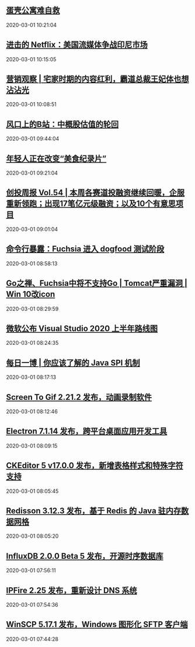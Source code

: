 ## <a href="http://www.36kr.com/p/5296531.html?ktm_source=feed" target="_blank">​蛋壳公寓难自救</a>
2020-03-01 10:21:04 
## <a href="http://36kr.com/p/5296611.html?ktm_source=feed" target="_blank">进击的 Netflix：美国流媒体争战印尼市场</a>
2020-03-01 10:15:05 
## <a href="http://36kr.com/p/5296375.html?ktm_source=feed" target="_blank">营销观察 | 宅家时期的内容红利，霸道总裁王妃体也想沾沾光</a>
2020-03-01 10:08:51 
## <a href="http://36kr.com/p/5296534.html?ktm_source=feed" target="_blank">风口上的B站：中概股估值的轮回</a>
2020-03-01 09:44:04 
## <a href="http://36kr.com/p/5296542.html?ktm_source=feed" target="_blank">年轻人正在改变“美食纪录片”</a>
2020-03-01 09:21:04 
## <a href="http://36kr.com/p/5296530.html?ktm_source=feed" target="_blank">创投周报 Vol.54 | 本周各赛道投融资继续回暖，企服重新领跑；出现17笔亿元级融资；以及10个有意思项目</a>
2020-03-01 09:01:04 
## <a href="https://www.oschina.net/news/113731/fuchsia-dogfood-test" target="_blank">命令行暴露：Fuchsia 进入 dogfood 测试阶段</a>
2020-03-01 08:58:13 
## <a href="https://www.oschina.net/question/3820517_2314966" target="_blank">Go之禅、Fuchsia中将不支持Go | Tomcat严重漏洞 | Win 10改icon</a>
2020-03-01 08:29:59 
## <a href="https://www.oschina.net/news/113729/microsoft-vs-roadmap-2020" target="_blank">微软公布 Visual Studio 2020 上半年路线图</a>
2020-03-01 08:24:35 
## <a href="https://my.oschina.net/crossoverjie/blog/3171467" target="_blank">每日一博 | 你应该了解的 Java SPI 机制</a>
2020-03-01 08:17:13 
## <a href="https://www.oschina.net/news/113727/screen-to-gif-2-21-2-released" target="_blank">Screen To Gif 2.21.2 发布，动画录制软件</a>
2020-03-01 08:12:46 
## <a href="https://www.oschina.net/news/113726/electron-7-1-14-released" target="_blank">Electron 7.1.14 发布，跨平台桌面应用开发工具</a>
2020-03-01 08:09:15 
## <a href="https://www.oschina.net/news/113725/ckeditor-5-v17-released" target="_blank">CKEditor 5 v17.0.0 发布，新增表格样式和特殊字符支持</a>
2020-03-01 08:05:45 
## <a href="https://www.oschina.net/news/113724/redisson-3-12-3-released" target="_blank">Redisson 3.12.3 发布，基于 Redis 的 Java 驻内存数据网格</a>
2020-03-01 08:05:20 
## <a href="https://www.oschina.net/news/113723/influxdb-2-0-0-beta-5-released" target="_blank">InfluxDB 2.0.0 Beta 5 发布，开源时序数据库</a>
2020-03-01 07:56:11 
## <a href="https://www.oschina.net/news/113722/ipfire-2-25-released" target="_blank">IPFire 2.25 发布，重新设计 DNS 系统</a>
2020-03-01 07:54:36 
## <a href="https://www.oschina.net/news/113721/winscp-5-17-1-released" target="_blank">WinSCP 5.17.1 发布，Windows 图形化 SFTP 客户端</a>
2020-03-01 07:44:28 
